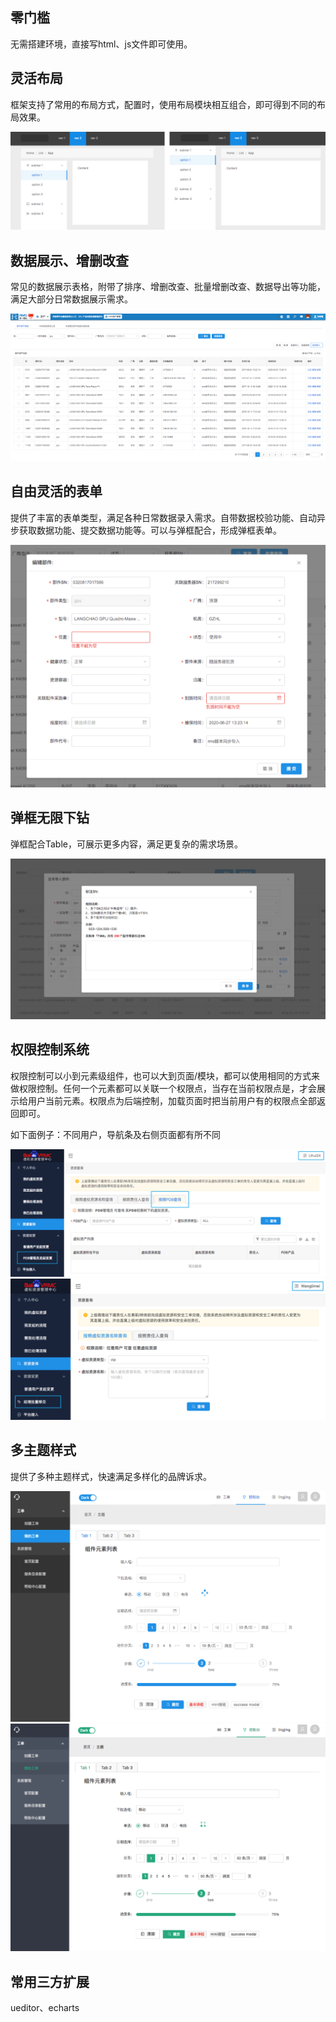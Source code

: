 
## 零门槛

无需搭建环境，直接写html、js文件即可使用。

## 灵活布局

框架支持了常用的布局方式，配置时，使用布局模块相互组合，即可得到不同的布局效果。

![Alt](public/img/docs/image2018-3-1220_27_2.png)


## 数据展示、增删改查

常见的数据展示表格，附带了排序、增删改查、批量增删改查、数据导出等功能，满足大部分日常数据展示需求。

![Alt](public/img/docs/image2018-3-514_21_27.png)


## 自由灵活的表单

提供了丰富的表单类型，满足各种日常数据录入需求。自带数据校验功能、自动异步获取数据功能、提交数据功能等。可以与弹框配合，形成弹框表单。

![Alt](public/img/docs/image2018-3-514_21_35.png)


## 弹框无限下钻

弹框配合Table，可展示更多内容，满足更复杂的需求场景。

![Alt](public/img/docs/image2018-3-514_21_41.png)


## 权限控制系统

权限控制可以小到元素级组件，也可以大到页面/模块，都可以使用相同的方式来做权限控制。任何一个元素都可以关联一个权限点，当存在当前权限点是，才会展示给用户当前元素。权限点为后端控制，加载页面时把当前用户有的权限点全部返回即可。

如下面例子：不同用户，导航条及右侧页面都有所不同

![Alt](public/img/docs/image2018-3-514_28_2.png)
![Alt](public/img/docs/image2018-3-514_27_35.png)


## 多主题样式

提供了多种主题样式，快速满足多样化的品牌诉求。

![Alt](public/img/docs/image2018-3-514_21_58.png)
![Alt](public/img/docs/image2018-3-514_22_4.png)


## 常用三方扩展

ueditor、echarts